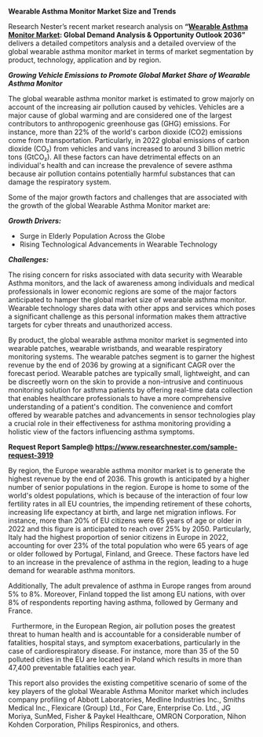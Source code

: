 ﻿**Wearable Asthma Monitor Market Size and Trends**

Research Nester’s recent market research analysis on **“[Wearable Asthma Monitor Market](https://www.researchnester.com/reports/wearable-asthma-monitor-market/3919): Global Demand Analysis & Opportunity Outlook 2036”** delivers a detailed competitors analysis and a detailed overview of the global wearable asthma monitor market in terms of market segmentation by product, technology, application and by region. 

***Growing Vehicle Emissions to Promote Global Market Share of Wearable Asthma Monitor***

The global wearable asthma monitor market is estimated to grow majorly on account of the increasing air pollution caused by vehicles. Vehicles are a major cause of global warming and are considered one of the largest contributors to anthropogenic greenhouse gas (GHG) emissions. For instance, more than 22% of the world's carbon dioxide (CO2) emissions come from transportation. Particularly, in 2022 global emissions of carbon dioxide (CO₂) from vehicles and vans increased to around 3 billion metric tons (GtCO₂). All these factors can have detrimental effects on an individual's health and can increase the prevalence of severe asthma because air pollution contains potentially harmful substances that can damage the respiratory system. 

Some of the major growth factors and challenges that are associated with the growth of the global Wearable Asthma Monitor market are:

***Growth Drivers:***

- Surge in Elderly Population Across the Globe
- Rising Technological Advancements in Wearable Technology

***Challenges:***

The rising concern for risks associated with data security with Wearable Asthma monitors, and the lack of awareness among individuals and medical professionals in lower economic regions are some of the major factors anticipated to hamper the global market size of wearable asthma monitor. Wearable technology shares data with other apps and services which poses a significant challenge as this personal information makes them attractive targets for cyber threats and unauthorized access.

By product, the global wearable asthma monitor market is segmented into wearable patches, wearable wristbands, and wearable respiratory monitoring systems. The wearable patches segment is to garner the highest revenue by the end of 2036 by growing at a significant CAGR over the forecast period. Wearable patches are typically small, lightweight, and can be discreetly worn on the skin to provide a non-intrusive and continuous monitoring solution for asthma patients by offering real-time data collection that enables healthcare professionals to have a more comprehensive understanding of a patient's condition. The convenience and comfort offered by wearable patches and advancements in sensor technologies play a crucial role in their effectiveness for asthma monitoring providing a holistic view of the factors influencing asthma symptoms. 

**Request Report Sample@ https://www.researchnester.com/sample-request-3919**

By region, the Europe wearable asthma monitor market is to generate the highest revenue by the end of 2036. This growth is anticipated by a higher number of senior populations in the region. Europe is home to some of the world's oldest populations, which is because of the interaction of four low fertility rates in all EU countries, the impending retirement of these cohorts, increasing life expectancy at birth, and large net migration inflows. For instance, more than 20% of EU citizens were 65 years of age or older in 2022 and this figure is anticipated to reach over 25% by 2050. Particularly, Italy had the highest proportion of senior citizens in Europe in 2022, accounting for over 23% of the total population who were 65 years of age or older followed by Portugal, Finland, and Greece. These factors have led to an increase in the prevalence of asthma in the region, leading to a huge demand for wearable asthma monitors. 

Additionally, The adult prevalence of asthma in Europe ranges from around 5% to 8%. Moreover, Finland topped the list among EU nations, with over 8% of respondents reporting having asthma, followed by Germany and France.

` `Furthermore, in the European Region, air pollution poses the greatest threat to human health and is accountable for a considerable number of fatalities, hospital stays, and symptom exacerbations, particularly in the case of cardiorespiratory disease. For instance, more than 35 of the 50 polluted cities in the EU are located in Poland which results in more than 47,400 preventable fatalities each year.

This report also provides the existing competitive scenario of some of the key players of the global Wearable Asthma Monitor market which includes company profiling of Abbott Laboratories, Medline Industries Inc., Smiths Medical Inc., Flexicare (Group) Ltd., For Care, Enterprise Co. Ltd., JG Moriya, SunMed, Fisher & Paykel Healthcare, OMRON Corporation, Nihon Kohden Corporation, Philips Respironics, and others.      
